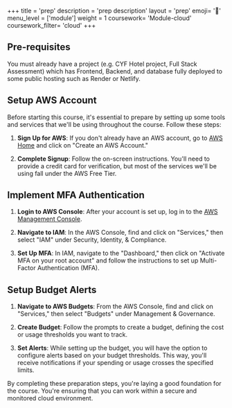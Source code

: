 +++
title = 'prep'
description = 'prep description'
layout = 'prep'
emoji= '📝'
menu_level = ['module']
weight = 1
coursework= 'Module-cloud'
coursework_filter= 'cloud'
+++

## Pre-requisites

You must already have a project (e.g. CYF Hotel project, Full Stack Assessment) which has Frontend, Backend, and database fully deployed to some public hosting such as Render or Netlify.

## Setup AWS Account

Before starting this course, it's essential to prepare by setting up some tools and services that we'll be using throughout the course. Follow these steps:

1. **Sign Up for AWS**: If you don't already have an AWS account, go to [AWS Home](https://aws.amazon.com/) and click on "Create an AWS Account."

2. **Complete Signup**: Follow the on-screen instructions. You'll need to provide a credit card for verification, but most of the services we'll be using fall under the AWS Free Tier.

## Implement MFA Authentication

1. **Login to AWS Console**: After your account is set up, log in to the [AWS Management Console](https://aws.amazon.com/console/).

2. **Navigate to IAM**: In the AWS Console, find and click on "Services," then select "IAM" under Security, Identity, & Compliance.

3. **Set Up MFA**: In IAM, navigate to the "Dashboard," then click on "Activate MFA on your root account" and follow the instructions to set up Multi-Factor Authentication (MFA).

## Setup Budget Alerts

1. **Navigate to AWS Budgets**: From the AWS Console, find and click on "Services," then select "Budgets" under Management & Governance.

2. **Create Budget**: Follow the prompts to create a budget, defining the cost or usage thresholds you want to track.

3. **Set Alerts**: While setting up the budget, you will have the option to configure alerts based on your budget thresholds. This way, you'll receive notifications if your spending or usage crosses the specified limits.

By completing these preparation steps, you're laying a good foundation for the course. You're ensuring that you can work within a secure and monitored cloud environment.
